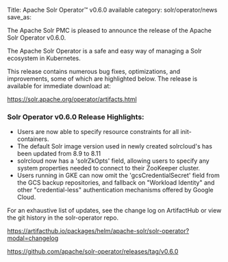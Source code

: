 Title: Apache Solr Operator™ v0.6.0 available
category: solr/operator/news
save_as:

The Apache Solr PMC is pleased to announce the release of the Apache Solr Operator v0.6.0.

The Apache Solr Operator is a safe and easy way of managing a Solr ecosystem in Kubernetes.

This release contains numerous bug fixes, optimizations, and improvements, some of which are highlighted below. The release is available for immediate download at:

  <https://solr.apache.org/operator/artifacts.html>

### Solr Operator v0.6.0 Release Highlights:

* Users are now able to specify resource constraints for all init-containers.
* The default Solr image version used in newly created solrcloud's has been updated from 8.9 to 8.11
* solrcloud now has a 'solrZkOpts' field, allowing users to specify any system properties needed to connect to their ZooKeeper cluster.
* Users running in GKE can now omit the 'gcsCredentialSecret' field from the GCS backup repositories, and fallback on "Workload Identity" and other "credential-less" authentication mechanisms offered by Google Cloud.

For an exhaustive list of updates, see the change log on ArtifactHub or view the git history in the solr-operator repo.

  <https://artifacthub.io/packages/helm/apache-solr/solr-operator?modal=changelog>

  <https://github.com/apache/solr-operator/releases/tag/v0.6.0>
